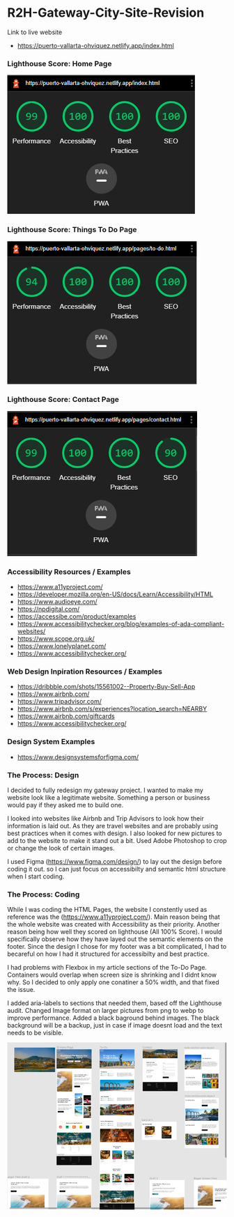 # R2H-Gateway-City-Site-Revision
Link to live website
- https://puerto-vallarta-ohviquez.netlify.app/index.html

### Lighthouse Score: Home Page
![Image of my figma design file](/images/readme-audit-index.png)
### Lighthouse Score: Things To Do Page
![Image of my figma design file](/images/readme-audit-todo.png)
### Lighthouse Score: Contact Page
![Image of my figma design file](/images/readme-audit-contact.png)


### Accessibility Resources / Examples
- https://www.a11yproject.com/
- https://developer.mozilla.org/en-US/docs/Learn/Accessibility/HTML
- https://www.audioeye.com/
- https://npdigital.com/
- https://accessibe.com/product/examples
- https://www.accessibilitychecker.org/blog/examples-of-ada-compliant-websites/
- https://www.scope.org.uk/
- https://www.lonelyplanet.com/
- https://www.accessibilitychecker.org/

### Web Design Inpiration Resources / Examples
- https://dribbble.com/shots/15561002--Property-Buy-Sell-App
- https://www.airbnb.com/
- https://www.tripadvisor.com/
- https://www.airbnb.com/s/experiences?location_search=NEARBY
- https://www.airbnb.com/giftcards
- https://www.accessibilitychecker.org/

### Design System Examples
- https://www.designsystemsforfigma.com/


### The Process: Design
I decided to fully redesign my gateway project. I wanted to make my website look like a legitimate website.
 Something a person or business would pay if they asked me to build one.

I looked into websites like Airbnb and Trip Advisors to look how their information is laid out. As they are travel websites and are probably using best practices when it comes with design. I also looked for new pictures to add to the website to make it stand out a bit. Used Adobe Photoshop to crop or change the look of certain images.

I used Figma (https://www.figma.com/design/) to lay out the design before coding it out.
so I can just focus on accessibilty and semantic html structure when I start coding. 


### The Process: Coding
While I was coding the HTML Pages, the website I constently used as reference was the (https://www.a11yproject.com/). Main reason being that the whole website was created with Accessibility as their priority. Another reason being how well they scored on lighthouse (All 100% Score). I would specifically observe how they have layed out the semantic elements on the footer. Since the design I chose for my footer was a bit complicated, I had to becareful on how I had it structured for accessibilty and best practice.

I had problems with Flexbox in my article sections of the To-Do Page. Containers would overlap when screen size is shrinking and I didnt know why. So I decided to only apply one conatiner a 50% width, and that fixed the issue. 

I added aria-labels to sections that needed them, based off the Lighthouse audit. Changed Image format on larger pictures from png to webp to improve performance. Added a black baground behind images. The black background will be a backup, just in case if image doesnt load and the text needs to be visible.

![Image of my figma design file](/images/readme-design-figma-intro.png)




